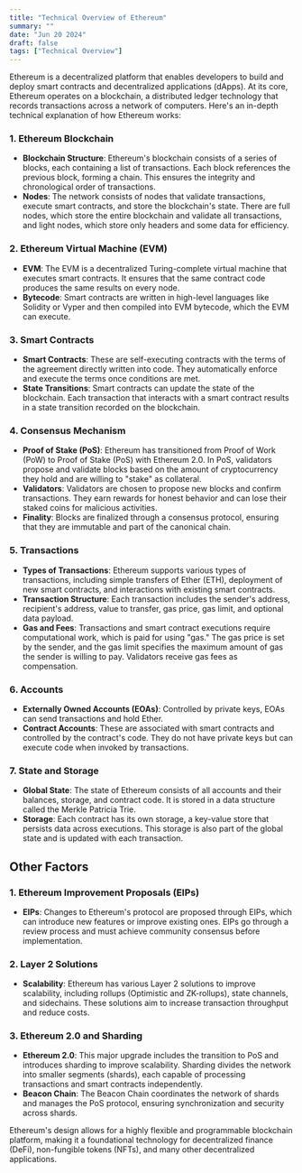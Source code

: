 ```yaml
---
title: "Technical Overview of Ethereum"
summary: ""
date: "Jun 20 2024"
draft: false
tags: ["Technical Overview"]
---
```


Ethereum is a decentralized platform that enables developers to build and deploy smart contracts and decentralized applications (dApps). At its core, Ethereum operates on a blockchain, a distributed ledger technology that records transactions across a network of computers. Here's an in-depth technical explanation of how Ethereum works:

### 1. **Ethereum Blockchain**
- **Blockchain Structure**: Ethereum's blockchain consists of a series of blocks, each containing a list of transactions. Each block references the previous block, forming a chain. This ensures the integrity and chronological order of transactions.
- **Nodes**: The network consists of nodes that validate transactions, execute smart contracts, and store the blockchain's state. There are full nodes, which store the entire blockchain and validate all transactions, and light nodes, which store only headers and some data for efficiency.

### 2. **Ethereum Virtual Machine (EVM)**
- **EVM**: The EVM is a decentralized Turing-complete virtual machine that executes smart contracts. It ensures that the same contract code produces the same results on every node.
- **Bytecode**: Smart contracts are written in high-level languages like Solidity or Vyper and then compiled into EVM bytecode, which the EVM can execute.

### 3. **Smart Contracts**
- **Smart Contracts**: These are self-executing contracts with the terms of the agreement directly written into code. They automatically enforce and execute the terms once conditions are met.
- **State Transitions**: Smart contracts can update the state of the blockchain. Each transaction that interacts with a smart contract results in a state transition recorded on the blockchain.

### 4. **Consensus Mechanism**
- **Proof of Stake (PoS)**: Ethereum has transitioned from Proof of Work (PoW) to Proof of Stake (PoS) with Ethereum 2.0. In PoS, validators propose and validate blocks based on the amount of cryptocurrency they hold and are willing to "stake" as collateral.
- **Validators**: Validators are chosen to propose new blocks and confirm transactions. They earn rewards for honest behavior and can lose their staked coins for malicious activities.
- **Finality**: Blocks are finalized through a consensus protocol, ensuring that they are immutable and part of the canonical chain.

### 5. **Transactions**
- **Types of Transactions**: Ethereum supports various types of transactions, including simple transfers of Ether (ETH), deployment of new smart contracts, and interactions with existing smart contracts.
- **Transaction Structure**: Each transaction includes the sender's address, recipient's address, value to transfer, gas price, gas limit, and optional data payload.
- **Gas and Fees**: Transactions and smart contract executions require computational work, which is paid for using "gas." The gas price is set by the sender, and the gas limit specifies the maximum amount of gas the sender is willing to pay. Validators receive gas fees as compensation.

### 6. **Accounts**
- **Externally Owned Accounts (EOAs)**: Controlled by private keys, EOAs can send transactions and hold Ether.
- **Contract Accounts**: These are associated with smart contracts and controlled by the contract's code. They do not have private keys but can execute code when invoked by transactions.

### 7. **State and Storage**
- **Global State**: The state of Ethereum consists of all accounts and their balances, storage, and contract code. It is stored in a data structure called the Merkle Patricia Trie.
- **Storage**: Each contract has its own storage, a key-value store that persists data across executions. This storage is also part of the global state and is updated with each transaction.


## Other Factors
### 1. **Ethereum Improvement Proposals (EIPs)**
- **EIPs**: Changes to Ethereum's protocol are proposed through EIPs, which can introduce new features or improve existing ones. EIPs go through a review process and must achieve community consensus before implementation.

### 2. **Layer 2 Solutions**
- **Scalability**: Ethereum has various Layer 2 solutions to improve scalability, including rollups (Optimistic and ZK-rollups), state channels, and sidechains. These solutions aim to increase transaction throughput and reduce costs.

### 3. **Ethereum 2.0 and Sharding**
- **Ethereum 2.0**: This major upgrade includes the transition to PoS and introduces sharding to improve scalability. Sharding divides the network into smaller segments (shards), each capable of processing transactions and smart contracts independently.
- **Beacon Chain**: The Beacon Chain coordinates the network of shards and manages the PoS protocol, ensuring synchronization and security across shards.

Ethereum's design allows for a highly flexible and programmable blockchain platform, making it a foundational technology for decentralized finance (DeFi), non-fungible tokens (NFTs), and many other decentralized applications.